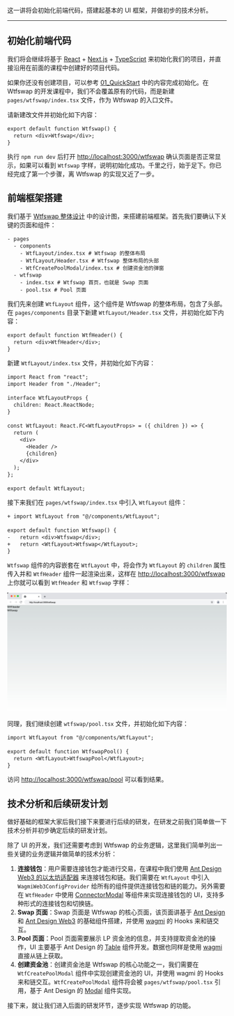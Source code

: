 这一讲将会初始化前端代码，搭建起基本的 UI 框架，并做初步的技术分析。

---

## 初始化前端代码

我们将会继续将基于 [React](https://react.dev/) + [Next.js](https://nextjs.org/) + [TypeScript](https://www.typescriptlang.org/) 来初始化我们的项目，并直接沿用在前面的课程中创建好的项目代码。

如果你还没有创建项目，可以参考 [01_QuickStart](../01_QuickStart/readme.md) 中的内容完成初始化。在 Wtfswap 的开发课程中，我们不会覆盖原有的代码，而是新建 `pages/wtfswap/index.tsx` 文件，作为 Wtfswap 的入口文件。

请新建改文件并初始化如下内容：

```tsx
export default function Wtfswap() {
  return <div>Wtfswap</div>;
}
```

执行 `npm run dev` 后打开 [http://localhost:3000/wtfswap](http://localhost:3000/wtfswap) 确认页面是否正常显示，如果可以看到 `Wtfswap` 字样，说明初始化成功。千里之行，始于足下。你已经完成了第一个步骤，离 Wtfswap 的实现又近了一步。

## 前端框架搭建

我们基于 [Wtfswap 整体设计](../P003_OverallDesign/readme.md) 中的设计图，来搭建前端框架。首先我们要确认下关键的页面和组件：

```
- pages
  - components
    - WtfLayout/index.tsx # Wtfswap 的整体布局
    - WtfLayout/Header.tsx # Wtfswap 整体布局的头部
    - WtfCreatePoolModal/index.tsx # 创建资金池的弹窗
  - wtfswap
    - index.tsx # Wtfswap 首页，也就是 Swap 页面
    - pool.tsx # Pool 页面
```

我们先来创建 `WtfLayout` 组件，这个组件是 Wtfswap 的整体布局，包含了头部。在 `pages/components` 目录下新建 `WtfLayout/Header.tsx` 文件，并初始化如下内容：

```tsx
export default function WtfHeader() {
  return <div>WtfHeader</div>;
}
```

新建 `WtfLayout/index.tsx` 文件，并初始化如下内容：

```tsx
import React from "react";
import Header from "./Header";

interface WtfLayoutProps {
  children: React.ReactNode;
}

const WtfLayout: React.FC<WtfLayoutProps> = ({ children }) => {
  return (
    <div>
      <Header />
      {children}
    </div>
  );
};

export default WtfLayout;
```

接下来我们在 `pages/wtfswap/index.tsx` 中引入 `WtfLayout` 组件：

```tsx
+ import WtfLayout from "@/components/WtfLayout";

export default function Wtfswap() {
-   return <div>Wtfswap</div>;
+   return <WtfLayout>Wtfswap</WtfLayout>;
}
```

`Wtfswap` 组件的内容嵌套在 `WtfLayout` 中，将会作为 `WtfLayout` 的 `children` 属性传入并和 `WtfHeader` 组件一起渲染出来，这样在 [http://localhost:3000/wtfswap](http://localhost:3000/wtfswap) 上你就可以看到 `WtfHeader` 和 `Wtfswap` 字样：

![initlayout](./img/initlayout.jpeg)

同理，我们继续创建 `wtfswap/pool.tsx` 文件，并初始化如下内容：

```tsx
import WtfLayout from "@/components/WtfLayout";

export default function WtfswapPool() {
  return <WtfLayout>WtfswapPool</WtfLayout>;
}
```

访问 [http://localhost:3000/wtfswap/pool](http://localhost:3000/wtfswap/pool) 可以看到结果。

## 技术分析和后续研发计划

做好基础的框架大家后我们接下来要进行后续的研发，在研发之前我们简单做一下技术分析并初步确定后续的研发计划。

除了 UI 的开发，我们还需要考虑到 Wtfswap 的业务逻辑，这里我们简单列出一些关键的业务逻辑并做简单的技术分析：

1. **连接钱包**：用户需要连接钱包才能进行交易，在课程中我们使用 [Ant Design Web3 的以太坊适配器](https://web3.ant.design/components/ethereum-cn) 来连接钱包和链。我们需要在 `WtfLayout` 中引入 `WagmiWeb3ConfigProvider` 给所有的组件提供连接钱包和链的能力。另外需要在 `WtfHeader` 中使用 [ConnectorModal](https://web3.ant.design/components/connect-modal-cn) 等组件来实现连接钱包的 UI，支持多种形式的连接钱包和切换链。
1. **Swap 页面**：Swap 页面是 Wtfswap 的核心页面，该页面讲基于 [Ant Design](https://ant.design/components/overview-cn/) 和 [Ant Design Web3](https://web3.ant.design/components/icons-cn) 的基础组件搭建，并使用 [wagmi](https://wagmi.sh/) 的 Hooks 来和链交互。
1. **Pool 页面**：Pool 页面需要展示 LP 资金池的信息，并支持提取资金池的操作，UI 主要基于 Ant Design 的 [Table](https://ant.design/components/table-cn) 组件开发。数据也同样是使用 [wagmi](https://wagmi.sh/) 直接从链上获取。
1. **创建资金池**：创建资金池是 Wtfswap 的核心功能之一，我们需要在 `WtfCreatePoolModal` 组件中实现创建资金池的 UI，并使用 wagmi 的 Hooks 来和链交互。`WtfCreatePoolModal` 组件将会被 `pages/wtfswap/pool.tsx` 引用，基于 Ant Design 的 [Modal](https://ant.design/components/modal-cn) 组件实现。

接下来，就让我们进入后面的研发环节，逐步实现 Wtfswap 的功能。
